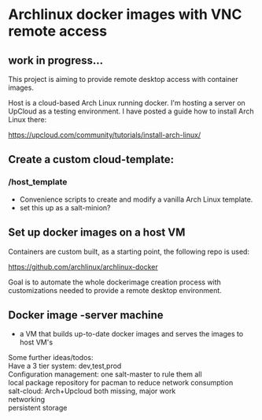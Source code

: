 # Archlinux docker images with VNC remote access
## work in progress...

This project is aiming to provide remote desktop access with container images.

Host is a cloud-based Arch Linux running docker. I'm hosting a server on UpCloud
as a testing environment. I have posted a guide how to install Arch Linux there:

https://upcloud.com/community/tutorials/install-arch-linux/

## Create a custom cloud-template:
### /host_template
- Convenience scripts to create and modify a vanilla Arch Linux template.
- set this up as a salt-minion?

## Set up docker images on a host VM

Containers are custom built, as a starting point, the following repo is used:

https://github.com/archlinux/archlinux-docker

Goal is to automate the whole dockerimage creation process with customizations
needed to provide a remote desktop environment.

## Docker image -server machine
- a VM that builds up-to-date docker images and serves the images to host VM's


Some further ideas/todos:  
Have a 3 tier system: dev,test,prod  
Configuration management: one salt-master to rule them all  
local package repository for pacman to reduce network consumption  
salt-cloud: Arch+Upcloud both missing, major work  
networking  
persistent storage  


